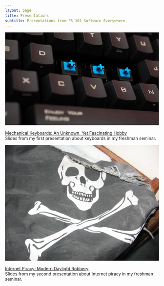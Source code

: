 ```yaml
---
layout: page
title: Presentations
subtitle: Presentations from FS 102 Software Everywhere
---
```


![Keyboard](/img/mech_kb_med.jpg)

[Mechanical Keyboards: An Unknown, Yet Fascinating Hobby](https://cdn.rawgit.com/burrowss/mech-kb-presentation/a2f50636/mech_kb_presentation.html)<br>
Slides from my first presentation about keyboards in my freshman seminar.

![Jolly Roger](/img/jolly_roger_og.jpg)

[Internet Piracy: Modern Daylight Robbery](https://cdn.rawgit.com/burrowss/internet_piracy_presentation/eeffc70f/internet_piracy_presentation.html)<br>
Slides from my second presentation about Internet piracy in my freshman seminar.
